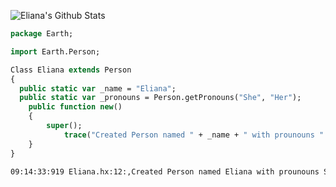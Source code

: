 ![Eliana's Github Stats](https://github-readme-stats.vercel.app/api?username=cheese-curd&show_icons=true&theme=synthwave&count_private=true&custom_title=Eliana%27s%20Github%20Stats)
```hx
package Earth;

import Earth.Person;

Class Eliana extends Person
{
  public static var _name = "Eliana";
  public static var _pronouns = Person.getPronouns("She", "Her");
	public function new()
	{
		super();
    		trace("Created Person named " + _name + " with prounouns " + _pronouns);
	}
}
```

```bash
09:14:33:919 Eliana.hx:12:,Created Person named Eliana with prounouns She/Her
 ```
